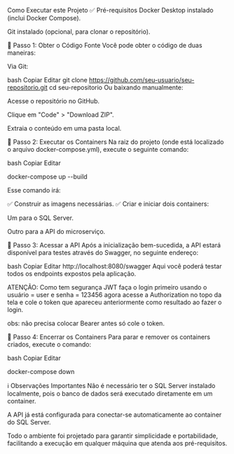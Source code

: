﻿Como Executar este Projeto
✅ Pré-requisitos
Docker Desktop instalado (inclui Docker Compose).

Git instalado (opcional, para clonar o repositório).

🚀 Passo 1: Obter o Código Fonte
Você pode obter o código de duas maneiras:

Via Git:

bash
Copiar
Editar
git clone https://github.com/seu-usuario/seu-repositorio.git
cd seu-repositorio
Ou baixando manualmente:

Acesse o repositório no GitHub.

Clique em "Code" > "Download ZIP".

Extraia o conteúdo em uma pasta local.

🚀 Passo 2: Executar os Containers
Na raiz do projeto (onde está localizado o arquivo docker-compose.yml), execute o seguinte comando:

bash
Copiar
Editar

docker-compose up --build

Esse comando irá:

✅ Construir as imagens necessárias.
✅ Criar e iniciar dois containers:

Um para o SQL Server.

Outro para a API do microserviço.

🚀 Passo 3: Acessar a API
Após a inicialização bem-sucedida, a API estará disponível para testes através do Swagger, no seguinte endereço:

bash
Copiar
Editar
http://localhost:8080/swagger
Aqui você poderá testar todos os endpoints expostos pela aplicação.

ATENÇÃO: Como tem segurança JWT faça o login primeiro usando o usuário = user e senha = 123456
agora acesse a Authorization no topo da tela e cole o token que apareceu anteriormente como resultado ao fazer o login.

obs: não precisa colocar Bearer antes só cole o token.

🚀 Passo 4: Encerrar os Containers
Para parar e remover os containers criados, execute o comando:

bash
Copiar
Editar

docker-compose down

ℹ️ Observações Importantes
Não é necessário ter o SQL Server instalado localmente, pois o banco de dados será executado diretamente em um container.

A API já está configurada para conectar-se automaticamente ao container do SQL Server.

Todo o ambiente foi projetado para garantir simplicidade e portabilidade, facilitando a execução em qualquer máquina que atenda aos pré-requisitos.

